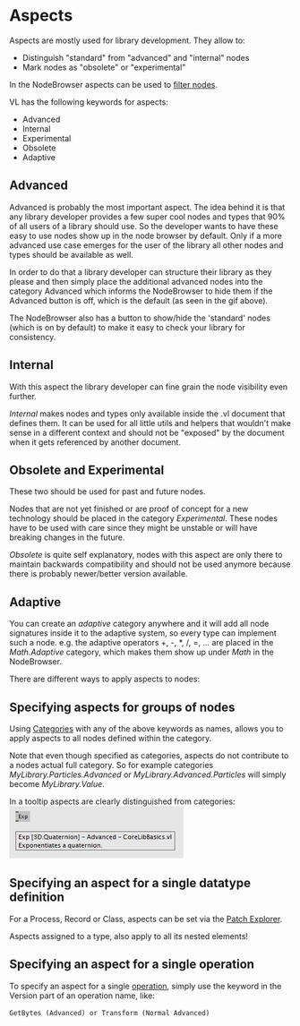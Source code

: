 # Aspects

Aspects are mostly used for library development. They allow to:
- Distinguish "standard" from "advanced" and "internal" nodes
- Mark nodes as "obsolete" or "experimental" 

In the NodeBrowser aspects can be used to [filter nodes](../hde/the_nodebrowser.md#filtering-nodes).

VL has the following keywords for aspects:

* Advanced
* Internal
* Experimental
* Obsolete
* Adaptive

## Advanced
Advanced is probably the most important aspect. The idea behind it is that any library developer provides a few super cool nodes and types that 90% of all users of a library should use. So the developer wants to have these easy to use nodes show up in the node browser by default. Only if a more advanced use case emerges for the user of the library all other nodes and types should be available as well.

In order to do that a library developer can structure their library as they please and then simply place the additional advanced nodes into the category Advanced which informs the NodeBrowser to hide them if the Advanced button is off, which is the default (as seen in the gif above).

The NodeBrowser also has a button to show/hide the 'standard' nodes (which is on by default) to make it easy to check your library for consistency.

## Internal
With this aspect the library developer can fine grain the node visibility even further.

_Internal_ makes nodes and types only available inside the .vl document that defines them. It can be used for all little utils and helpers that wouldn't make sense in a different context and should not be "exposed" by the document when it gets referenced by another document.

## Obsolete and Experimental
These two should be used for past and future nodes.

Nodes that are not yet finished or are proof of concept for a new technology should be placed in the category _Experimental_. These nodes have to be used with care since they might be unstable or will have breaking changes in the future.

_Obsolete_ is quite self explanatory, nodes with this aspect are only there to maintain backwards compatibility and should not be used anymore because there is probably newer/better version available.

## Adaptive
You can create an _adaptive_ category anywhere and it will add all node signatures inside it to the adaptive system, so every type can implement such a node. e.g. the adaptive operators +, -, \*, /, =, ... are placed in the *Math.Adaptive* category, which makes them show up under *Math* in the NodeBrowser.

There are different ways to apply aspects to nodes:
## Specifying aspects for groups of nodes

Using [Categories](../language/categories.md) with any of the above keywords as names, allows you to apply aspects to all nodes defined within the category. 

Note that even though specified as categories, aspects do not contribute to a nodes actual full category. So for example categories *MyLibrary.Particles.Advanced* or *MyLibrary.Advanced.Particles* will simply become *MyLibrary.Value*.

In a tooltip aspects are clearly distinguished from categories:
![](../../images/libraries/aspect_tooltip.PNG)

## Specifying an aspect for a single datatype definition
For a Process, Record or Class, aspects can be set via the [Patch Explorer](../language/patch-explorer.md#datatype-patch-explorer).

Aspects assigned to a type, also apply to all its nested elements!

## Specifying an aspect for a single operation
To specify an aspect for a single [operation](../language/operations.md), simply use the keyword in the Version part of an operation name, like: 

    GetBytes (Advanced) or Transform (Normal Advanced)
